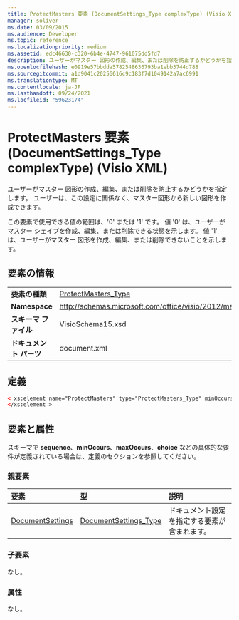 ```yaml
---
title: ProtectMasters 要素 (DocumentSettings_Type complexType) (Visio XML)
manager: soliver
ms.date: 03/09/2015
ms.audience: Developer
ms.topic: reference
ms.localizationpriority: medium
ms.assetid: edc46630-c320-6b4e-4747-961075dd5fd7
description: ユーザーがマスター 図形の作成、編集、または削除を防止するかどうかを指定します。 ユーザーは、この設定に関係なく、マスター図形から新しい図形を作成できます。
ms.openlocfilehash: e0919e57bbdda5782548636793ba1ebb3744d788
ms.sourcegitcommit: a1d9041c20256616c9c183f7d1049142a7ac6991
ms.translationtype: MT
ms.contentlocale: ja-JP
ms.lasthandoff: 09/24/2021
ms.locfileid: "59623174"
---
```

# <a name="protectmasters-element-documentsettings_type-complextype-visio-xml"></a>ProtectMasters 要素 (DocumentSettings_Type complexType) (Visio XML)

ユーザーがマスター 図形の作成、編集、または削除を防止するかどうかを指定します。 ユーザーは、この設定に関係なく、マスター図形から新しい図形を作成できます。 
  
この要素で使用できる値の範囲は、'0' または '1' です。 値 '0' は、ユーザーがマスター シェイプを作成、編集、または削除できる状態を示します。 値 '1' は、ユーザーがマスター 図形を作成、編集、または削除できないことを示します。
  
## <a name="element-information"></a>要素の情報

|||
|:-----|:-----|
|**要素の種類** <br/> |[ProtectMasters_Type](protectmasters_type-complextypevisio-xml.md) <br/> |
|**Namespace** <br/> |http://schemas.microsoft.com/office/visio/2012/main  <br/> |
|**スキーマ ファイル** <br/> |VisioSchema15.xsd  <br/> |
|**ドキュメント パーツ** <br/> |document.xml  <br/> |
   
## <a name="definition"></a>定義

```XML
< xs:element name="ProtectMasters" type="ProtectMasters_Type" minOccurs="0" maxOccurs="1" >
</xs:element >
```

## <a name="elements-and-attributes"></a>要素と属性

スキーマで **sequence**、**minOccurs**、**maxOccurs**、**choice** などの具体的な要件が定義されている場合は、定義のセクションを参照してください。 
  
### <a name="parent-elements"></a>親要素

|**要素**|**型**|**説明**|
|:-----|:-----|:-----|
|[DocumentSettings](documentsettings-element-visiodocument_type-complextypevisio-xml.md) <br/> |[DocumentSettings_Type](documentsettings_type-complextypevisio-xml.md) <br/> |ドキュメント設定を指定する要素が含まれます。  <br/> |
   
### <a name="child-elements"></a>子要素

なし。
  
### <a name="attributes"></a>属性

なし。
  

